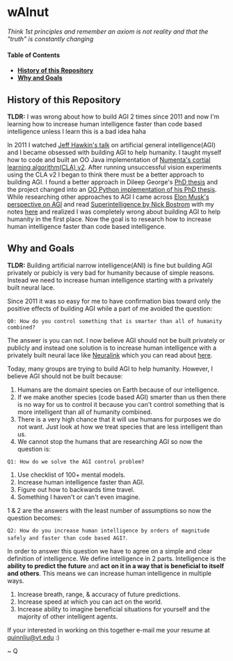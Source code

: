 # wAlnut

*Think 1st principles and remember an axiom is not reality and that the "truth" is constantly changing*  

#### Table of Contents
- **[History of this Repository](#short-history-of-this-repository)**
- **[Why and Goals](#why-and-goals)**

## History of this Repository
<b>TLDR:</b> I was wrong about how to build AGI 2 times since 2011 and now I'm learning how to increase human intelligence faster than code based intelligence unless I learn this is a bad idea haha

In 2011 I watched [Jeff Hawkin's talk](https://www.ted.com/talks/jeff_hawkins_on_how_brain_science_will_change_computing) on 
artificial general intelligence(AGI) and I became obsessed with building AGI to help humanity. I taught myself how to code and built 
an OO Java implementation of [Numenta's cortial learning algorithm(CLA) v2](https://github.com/WalnutiQ/wAlnut/tree/MARK_II). After running unsuccessful vision experiments using the CLA v2 I began to think there must be a better approach to building AGI. I found a better approach in Dileep George's [PhD thesis](https://github.com/WalnutiQ/papers/blob/master/Dileep_George_PGM/HowTheBrainMightWork.pdf) and the project changed into an [OO Python implementation of his PhD thesis](https://github.com/WalnutiQ/wAlnut/tree/MARK_III). While researching other approaches to AGI I came across [Elon Musk's perspective on AGI](https://youtu.be/h0962biiZa4)
and read [Superintelligence by Nick Bostrom](https://www.amazon.com/Superintelligence-Dangers-Strategies-Nick-Bostrom/dp/1501227742) with my notes [here](https://github.com/WalnutiQ/wAlnut/issues/345) and realized I was completely wrong 
about building AGI to help humanity in the first place. Now the goal is to research how to increase human 
intelligence faster than code based intelligence. 

## Why and Goals

<b>TLDR:</b> Building artificial narrow intelligence(ANI) is fine but building AGI privately or pubicly is very bad for humanity because of simple reasons. Instead we need to increase human intelligence starting with a privately built neural lace.

Since 2011 it was so easy for me to have confirmation bias toward only the positive effects of building AGI while a part of me 
avoided the question:
  
`Q0: How do you control something that is smarter than all of humanity combined?`

The answer is you can not. I now believe AGI should not be built privately or publicly and instead one solution is to increase human intelligence with a privately built neural lace like [Neuralink](https://neuralink.com/) which you can read about [here](http://waitbutwhy.com/2017/04/neuralink.html). 

Today, many groups are trying to build AGI to help humanity. However, I believe AGI should not be built because:

1. Humans are the domaint species on Earth because of our intelligence.
2. If we make another species (code based AGI) smarter than us then there is no way for us to control it 
   because you can't control something that is more intelligent than all of humanity combined.
3. There is a very high chance that it will use humans for purposes we do not want. Just look at how we treat species 
   that are less intelligent than us.
4. We cannot stop the humans that are researching AGI so now the question is:

`Q1: How do we solve the AGI control problem?`  
1. Use checklist of 100+ mental models.
2. Increase human intelligence faster than AGI.  
3. Figure out how to backwards time travel.  
4. Something I haven't or can't even imagine.

1 & 2 are the answers with the least number of assumptions so now the question becomes:
  
`Q2: How do you increase human intelligence by orders of magnitude safely and faster than code based AGI?`. 

In order to answer this question we have to agree on a simple and clear definition of intelligence. We define intelligence in 2 parts. Intelligence is the <b>ability to predict the future</b> and <b>act on it in a way that is
beneficial to itself and others</b>. This means we can increase human intelligence in multiple ways. 

1. Increase breath, range, & accuracy of future predictions.  
2. Increase speed at which you can act on the world.
3. Increase ability to imagine beneficial situations for yourself and the majority of other intelligent agents.

If your interested in working on this together e-mail me your resume at quinnliu@vt.edu :)

~ Q
